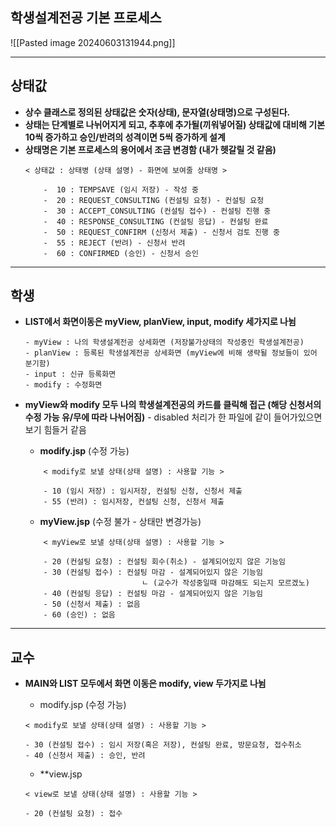 
## 학생설계전공 기본 프로세스

![[Pasted image 20240603131944.png]]

---
## **상태값**

- **상수 클래스로 정의된 상태값은 숫자(상태), 문자열(상태명)으로 구성된다.**
- **상태는 단계별로 나뉘어지게 되고, 추후에 추가될(끼워넣어질) 상태값에 대비해 기본 10씩 증가하고 승인/반려의 성격이면 5씩 증가하게 설계**
- **상태명은 기본 프로세스의 용어에서 조금 변경함 (내가 헷갈릴 것 같음)**
	```
	< 상태값 : 상태병 (상태 설명) - 화면에 보여줄 상태명 >
	
		-  10 : TEMPSAVE (임시 저장) - 작성 중
		-  20 : REQUEST_CONSULTING (컨설팅 요청) - 컨설팅 요청
		-  30 : ACCEPT_CONSULTING (컨설팅 접수) - 컨설팅 진행 중
		-  40 : RESPONSE_CONSULTING (컨설팅 응답) - 컨설팅 완료
		-  50 : REQUEST_CONFIRM (신청서 제출) - 신청서 검토 진행 중 
		-  55 : REJECT (반려) - 신청서 반려
		-  60 : CONFIRMED (승인) - 신청서 승인
	```

---
## **학생**

-  **LIST에서 화면이동은 myView, planView,  input, modify 세가지로 나뉨**
	```
	- myView : 나의 학생설계전공 상세화면 (저장불가상태의 작성중인 학생설계전공)
	- planView : 등록된 학생설계전공 상세화면 (myView에 비해 생략될 정보들이 있어 분기함)
	- input : 신규 등록화면
	- modify : 수정화면
	```

-  **myView와 modify 모두 나의 학생설계전공의 카드를 클릭해 접근 (해당 신청서의 수정 가능 유/무에 따라 나뉘어짐)** - disabled 처리가 한 파일에 같이 들어가있으면 보기 힘들거 같음

	- **modify.jsp** (수정 가능)
	```
		< modify로 보낼 상태(상태 설명) : 사용할 기능 >
			
		- 10 (임시 저장) : 임시저장, 컨설팅 신청, 신청서 제출 
		- 55 (반려) : 임시저장, 컨설팅 신청, 신청서 제출
	```


	- **myView.jsp** (수정 불가 - 상태만 변경가능)
	```
		< myView로 보낼 상태(상태 설명) : 사용할 기능 >
		
		- 20 (컨설팅 요청) : 컨설팅 회수(취소) - 설계되어있지 않은 기능임
		- 30 (컨설팅 접수) : 컨설팅 마감 - 설계되어있지 않은 기능임
							  ㄴ (교수가 작성중일때 마감해도 되는지 모르겠노)
		- 40 (컨설팅 응답) : 컨설팅 마감 - 설계되어있지 않은 기능임
		- 50 (신청서 제출) : 없음
		- 60 (승인) : 없음
	```


---

## 교수

 - **MAIN와 LIST 모두에서 화면 이동은 modify, view 두가지로 나뉨**

	 - modify.jsp (수정 가능)
	```
	< modify로 보낼 상태(상태 설명) : 사용할 기능 >

	- 30 (컨설팅 접수) : 임시 저장(혹은 저장), 컨설팅 완료, 방문요청, 접수취소
	- 40 (신청서 제출) : 승인, 반려
	```
	
	 - **view.jsp 
	```
	< view로 보낼 상태(상태 설명) : 사용할 기능 > 

	- 20 (컨설팅 요청) : 접수

	```
	